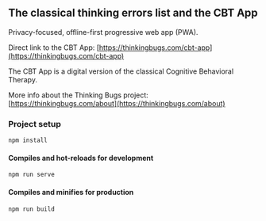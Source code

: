 ## The classical thinking errors list and the CBT App

Privacy-focused, offline-first progressive web app (PWA).

Direct link to the CBT App: [https://thinkingbugs.com/cbt-app](https://thinkingbugs.com/cbt-app)

The CBT App is a digital version of the classical Cognitive Behavioral Therapy.

More info about the Thinking Bugs project: [https://thinkingbugs.com/about](https://thinkingbugs.com/about)


### Project setup
```
npm install
```

#### Compiles and hot-reloads for development
```
npm run serve
```

#### Compiles and minifies for production
```
npm run build
```